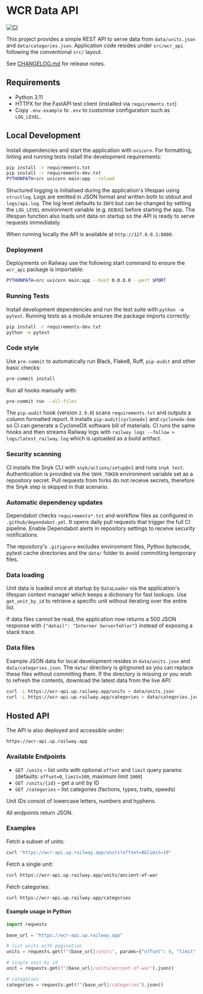 # WCR Data API

[![CI](https://github.com/Lotus-Gaming-DE/wcr-api/actions/workflows/ci.yml/badge.svg)](https://github.com/Lotus-Gaming-DE/wcr-api/actions/workflows/ci.yml)

This project provides a simple REST API to serve data from `data/units.json` and
`data/categories.json`.
Application code resides under `src/wcr_api` following the conventional
`src/` layout.

See [CHANGELOG.md](CHANGELOG.md) for release notes.

## Requirements

- Python 3.11
- HTTPX for the FastAPI test client (installed via `requirements.txt`)
- Copy `.env.example` to `.env` to customise configuration such as
  ``LOG_LEVEL``.

## Local Development

Install dependencies and start the application with `uvicorn`.
For formatting, linting and running tests install the development requirements:

```bash
pip install -r requirements.txt
pip install -r requirements-dev.txt
PYTHONPATH=src uvicorn main:app --reload
```

Structured logging is initialised during the application's lifespan using
``structlog``. Logs are emitted in JSON format and written both to stdout and
``logs/api.log``. The log level defaults to ``INFO`` but can be changed by
setting the ``LOG_LEVEL`` environment variable (e.g. ``DEBUG``) before starting
the app. The lifespan function also loads unit data on startup so the API is
ready to serve requests immediately.

When running locally the API is available at `http://127.0.0.1:8000`.

### Deployment

Deployments on Railway use the following start command to ensure the
`wcr_api` package is importable:

```bash
PYTHONPATH=src uvicorn main:app --host 0.0.0.0 --port $PORT
```

### Running Tests

Install development dependencies and run the test suite with `python -m pytest`.
Running tests as a module ensures the package imports correctly:

```bash
pip install -r requirements-dev.txt
python -m pytest
```

### Code style

Use `pre-commit` to automatically run Black, Flake8, Ruff,
`pip-audit` and other basic checks:

```bash
pre-commit install
```

Run all hooks manually with:

```bash
pre-commit run --all-files
```

The `pip-audit` hook (version `2.9.0`) scans `requirements.txt` and
outputs a column formatted report. It installs `pip-audit[cyclonedx]`
and `cyclonedx-bom` so CI can generate a CycloneDX software bill of
materials. CI runs the same hooks and then streams Railway logs with
`railway logs --follow > logs/latest_railway.log` which is uploaded as a
build artifact.

### Security scanning

CI installs the Snyk CLI with `snyk/actions/setup@v1` and runs `snyk test`.
Authentication is provided via the `SNYK_TOKEN` environment variable set as a
repository secret. Pull requests from forks do not receive secrets, therefore
the Snyk step is skipped in that scenario.

### Automatic dependency updates

Dependabot checks `requirements*.txt` and workflow files as configured in
`.github/dependabot.yml`. It opens daily pull requests that trigger the full CI
pipeline. Enable Dependabot alerts in repository settings to receive security
notifications.

The repository's `.gitignore` excludes environment files, Python bytecode,
pytest cache directories and the `data/` folder to avoid committing temporary
files.

### Data loading

Unit data is loaded once at startup by `DataLoader` via the application's
lifespan context manager which keeps a dictionary for fast lookups. Use
`get_unit_by_id` to retrieve a specific unit without iterating over the entire
list.

If data files cannot be read, the application now returns a 500 JSON response
with `{"detail": "Interner Serverfehler"}` instead of exposing a stack
trace.

### Data files

Example JSON data for local development resides in `data/units.json` and
`data/categories.json`. The `data/` directory is gitignored so you can replace
these files without committing them. If the directory is missing or you wish to
refresh the contents, download the latest data from the live API:

```bash
curl -L https://wcr-api.up.railway.app/units > data/units.json
curl -L https://wcr-api.up.railway.app/categories > data/categories.json
```

## Hosted API

The API is also deployed and accessible under:

```
https://wcr-api.up.railway.app
```

### Available Endpoints

- `GET /units` – list units with optional `offset` and `limit` query params
  (defaults: `offset=0`, `limit=100`, maximum limit `1000`)
- `GET /units/{id}` – get a unit by ID
- `GET /categories` – list categories (factions, types, traits, speeds)

Unit IDs consist of lowercase letters, numbers and hyphens.

All endpoints return JSON.

### Examples

Fetch a subset of units:

```bash
curl "https://wcr-api.up.railway.app/units?offset=0&limit=10"
```

Fetch a single unit:

```bash
curl https://wcr-api.up.railway.app/units/ancient-of-war
```

Fetch categories:

```bash
curl https://wcr-api.up.railway.app/categories
```

#### Example usage in Python

```python
import requests

base_url = "https://wcr-api.up.railway.app"

# list units with pagination
units = requests.get(f"{base_url}/units", params={"offset": 0, "limit": 10}).json()

# single unit by id
unit = requests.get(f"{base_url}/units/ancient-of-war").json()

# categories
categories = requests.get(f"{base_url}/categories").json()
```
